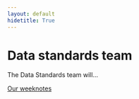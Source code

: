 ```yaml
---
layout: default
hidetitle: True
---
```


# Data standards team

The Data Standards team will...

[Our weeknotes](weeknote)

